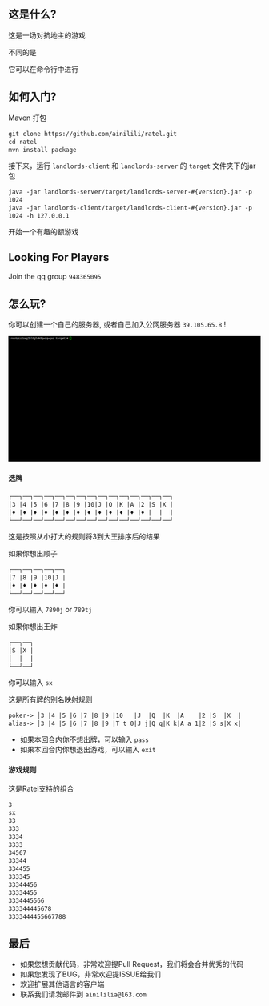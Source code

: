 ## 这是什么?
这是一场对抗地主的游戏

不同的是

它可以在命令行中进行
## 如何入门?
Maven 打包
```
git clone https://github.com/ainilili/ratel.git
cd ratel
mvn install package
```
接下来，运行 ``landlords-client`` 和 ``landlords-server`` 的 ``target`` 文件夹下的jar包
```
java -jar landlords-server/target/landlords-server-#{version}.jar -p 1024
java -jar landlords-client/target/landlords-client-#{version}.jar -p 1024 -h 127.0.0.1
```
开始一个有趣的额游戏

## Looking For Players

Join the qq group ``948365095``

## 怎么玩?
你可以创建一个自己的服务器, 或者自己加入公网服务器 ``39.105.65.8`` !

![demo](demo.gif)

#### 选牌
```
┌──┐──┐──┐──┐──┐──┐──┐──┐──┐──┐──┐──┐──┐──┐──┐
│3 |4 |5 |6 |7 |8 |9 |10|J |Q |K |A |2 |S |X |
│♦ |♦ |♦ |♦ |♦ |♦ |♦ |♦ |♦ |♦ |♦ |♦ |♦ |  |  |
└──┘──┘──┘──┘──┘──┘──┘──┘──┘──┘──┘──┘──┘──┘──┘
```
这是按照从小打大的规则将3到大王排序后的结果

如果你想出顺子
```
┌──┐──┐──┐──┐──┐
│7 |8 |9 |10|J |
│♦ |♦ |♦ |♦ |♦ |
└──┘──┘──┘──┘──┘
```
你可以输入 ``7890j`` or ``789tj``

如果你想出王炸
```
┌──┐──┐
│S |X |
│  |  |
└──┘──┘
```
你可以输入 ``sx``

这是所有牌的别名映射规则
```
poker-> │3 |4 |5 |6 |7 |8 |9 |10   |J  |Q  |K  |A    |2 |S  |X  |
alias-> │3 |4 |5 |6 |7 |8 |9 |T t 0|J j|Q q|K k|A a 1|2 |S s|X x|
```
- 如果本回合内你不想出牌，可以输入 ``pass``
- 如果本回合内你想退出游戏，可以输入 ``exit``

#### 游戏规则
这是Ratel支持的组合
```
3
sx
33
333
3334
3333
34567
33344
334455
333345
33344456
33334455
3334445566
333344445678
3333444455667788
```
## 最后
 - 如果您想贡献代码，非常欢迎提Pull Request，我们将会合并优秀的代码
 - 如果您发现了BUG，非常欢迎提ISSUE给我们
 - 欢迎扩展其他语言的客户端
 - 联系我们请发邮件到 ``ainililia@163.com``